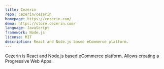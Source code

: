 ```yaml
---
title: Cezerin
repo: cezerin/cezerin
homepage: https://cezerin.com/
demo: https://store.cezerin.com/
language: JavaScript
framework: Node.js
license: MIT
description: React and Node.js based eCommerce platform.
---
```


Cezerin is React and Node.js based eCommerce platform. Allows creating a Progressive Web Apps.

